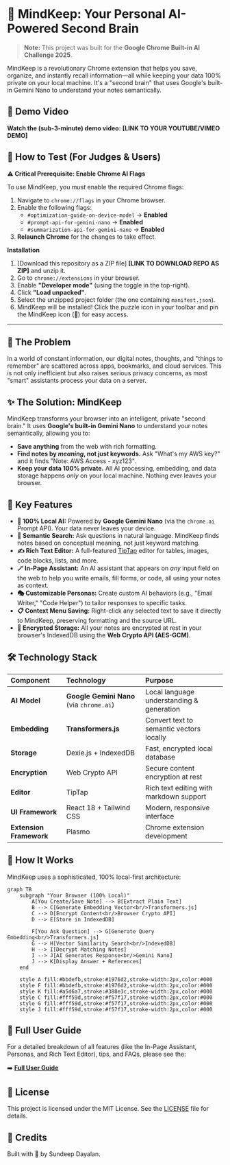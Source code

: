 # 🧠 MindKeep: Your Personal AI-Powered Second Brain

> **Note:** This project was built for the **Google Chrome Built-in AI Challenge 2025**.

MindKeep is a revolutionary Chrome extension that helps you save, organize, and instantly recall information—all while keeping your data 100% private on your local machine. It's a "second brain" that uses Google's built-in Gemini Nano to understand your notes semantically.

## 🎥 Demo Video

**Watch the (sub-3-minute) demo video:** **[LINK TO YOUR YOUTUBE/VIMEO DEMO]**

## 🚀 How to Test (For Judges & Users)

**⚠️ Critical Prerequisite: Enable Chrome AI Flags**

To use MindKeep, you _must_ enable the required Chrome flags:

1.  Navigate to `chrome://flags` in your Chrome browser.
2.  Enable the following flags:
    - `#optimization-guide-on-device-model` → **Enabled**
    - `#prompt-api-for-gemini-nano` → **Enabled**
    - `#summarization-api-for-gemini-nano` → **Enabled**
3.  **Relaunch Chrome** for the changes to take effect.

**Installation**

1.  [Download this repository as a ZIP file] **[LINK TO DOWNLOAD REPO AS ZIP]** and unzip it.
2.  Go to `chrome://extensions` in your browser.
3.  Enable **"Developer mode"** (using the toggle in the top-right).
4.  Click **"Load unpacked"**.
5.  Select the unzipped project folder (the one containing `manifest.json`).
6.  MindKeep will be installed! Click the puzzle icon in your toolbar and pin the MindKeep icon (🧠) for easy access.

---

## 🎯 The Problem

In a world of constant information, our digital notes, thoughts, and "things to remember" are scattered across apps, bookmarks, and cloud services. This is not only inefficient but also raises serious privacy concerns, as most "smart" assistants process your data on a server.

## ✨ The Solution: MindKeep

MindKeep transforms your browser into an intelligent, private "second brain." It uses **Google's built-in Gemini Nano** to understand your notes semantically, allowing you to:

- **Save anything** from the web with rich formatting.
- **Find notes by _meaning_, not just keywords.** Ask "What's my AWS key?" and it finds "Note: AWS Access - xyz123".
- **Keep your data 100% private.** All AI processing, embedding, and data storage happens _only_ on your local machine. Nothing ever leaves your browser.

## 🌟 Key Features

- **🤖 100% Local AI:** Powered by **Google Gemini Nano** (via the `chrome.ai` Prompt API). Your data never leaves your device.
- **🧠 Semantic Search:** Ask questions in natural language. MindKeep finds notes based on conceptual meaning, not just keyword matching.
- **✍️ Rich Text Editor:** A full-featured [TipTap](https://tiptap.dev/) editor for tables, images, code blocks, lists, and more.
- **🪄 In-Page Assistant:** An AI assistant that appears on _any_ input field on the web to help you write emails, fill forms, or code, all using your notes as context.
- **🎭 Customizable Personas:** Create custom AI behaviors (e.g., "Email Writer," "Code Helper") to tailor responses to specific tasks.
- **📋 Context Menu Saving:** Right-click any selected text to save it directly to MindKeep, preserving formatting and the source URL.
- **🔐 Encrypted Storage:** All your notes are encrypted at rest in your browser's IndexedDB using the **Web Crypto API (AES-GCM)**.

## 🛠️ Technology Stack

| Component               | Technology                               | Purpose                                   |
| :---------------------- | :--------------------------------------- | :---------------------------------------- |
| **AI Model**            | **Google Gemini Nano** (via `chrome.ai`) | Local language understanding & generation |
| **Embedding**           | **Transformers.js**                      | Convert text to semantic vectors locally  |
| **Storage**             | Dexie.js + IndexedDB                     | Fast, encrypted local database            |
| **Encryption**          | Web Crypto API                           | Secure content encryption at rest         |
| **Editor**              | TipTap                                   | Rich text editing with markdown support   |
| **UI Framework**        | React 18 + Tailwind CSS                  | Modern, responsive interface              |
| **Extension Framework** | Plasmo                                   | Chrome extension development              |

## 🔄 How It Works

MindKeep uses a sophisticated, 100% local-first architecture:

```mermaid
graph TB
    subgraph "Your Browser (100% Local)"
        A[You Create/Save Note] --> B[Extract Plain Text]
        B --> C[Generate Embedding Vector<br/>Transformers.js]
        C --> D[Encrypt Content<br/>Browser Crypto API]
        D --> E[Store in IndexedDB]

        F[You Ask Question] --> G[Generate Query Embedding<br/>Transformers.js]
        G --> H[Vector Similarity Search<br/>IndexedDB]
        H --> I[Decrypt Matching Notes]
        I --> J[AI Generates Response<br/>Gemini Nano]
        J --> K[Display Answer + References]
    end

    style A fill:#bbdefb,stroke:#1976d2,stroke-width:2px,color:#000
    style F fill:#bbdefb,stroke:#1976d2,stroke-width:2px,color:#000
    style K fill:#a5d6a7,stroke:#388e3c,stroke-width:2px,color:#000
    style C fill:#fff59d,stroke:#f57f17,stroke-width:2px,color:#000
    style G fill:#fff59d,stroke:#f57f17,stroke-width:2px,color:#000
    style J fill:#fff59d,stroke:#f57f17,stroke-width:2px,color:#000
```

## 📖 Full User Guide

For a detailed breakdown of all features (like the In-Page Assistant, Personas, and Rich Text Editor), tips, and FAQs, please see the:

➡️ **[Full User Guide](./ABOUT.md)**

## 📄 License

This project is licensed under the MIT License. See the [LICENSE](./LICENSE) file for details.

## 🙏 Credits

Built with 🧠 by Sundeep Dayalan.
